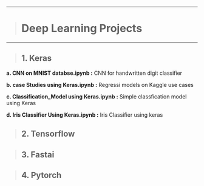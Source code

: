 ------------------------------
> # Deep Learning Projects
------------------------------

>## 1. Keras

  
**a. CNN on MNIST databse.ipynb :**  CNN for handwritten digit classifier
 
**b. case Studies using Keras.ipynb :** Regressi models on Kaggle use cases
 
**c. Classification_Model using Keras.ipynb :** Simple classfication model using Keras
 
**d. Iris Classifier Using Keras.ipynb :** Iris Classifier using keras
 
  

>## 2. Tensorflow

 
  

>## 3. Fastai

 
  

>## 4. Pytorch

 
  
  



